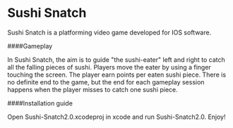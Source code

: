 # Sushi Snatch

Sushi Snatch is a platforming video game developed for IOS software. 


####Gameplay

In Sushi Snatch, the aim is to guide "the sushi-eater" left and right to catch all the falling pieces of sushi. Players move the eater by using a finger touching the screen. The player earn points per eaten sushi piece. There is no definite end to the game, but the end for each gameplay session happens when the player misses to catch one sushi piece.


####Installation guide

Open Sushi-Snatch2.0.xcodeproj in xcode and run Sushi-Snatch2.0. Enjoy! 
